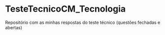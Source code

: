 # TesteTecnicoCM_Tecnologia
Repositório com as minhas respostas do teste técnico (questões fechadas e abertas)
